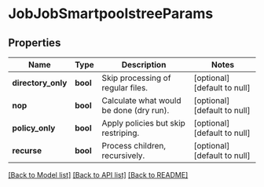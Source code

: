 # JobJobSmartpoolstreeParams

## Properties
Name | Type | Description | Notes
------------ | ------------- | ------------- | -------------
**directory_only** | **bool** | Skip processing of regular files. | [optional] [default to null]
**nop** | **bool** | Calculate what would be done (dry run). | [optional] [default to null]
**policy_only** | **bool** | Apply policies but skip restriping. | [optional] [default to null]
**recurse** | **bool** | Process children, recursively. | [optional] [default to null]

[[Back to Model list]](../README.md#documentation-for-models) [[Back to API list]](../README.md#documentation-for-api-endpoints) [[Back to README]](../README.md)



